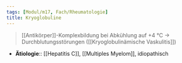 ```yaml
---
tags: [Modul/m17, Fach/Rheumatologie]
title: Kryoglobuline
---
```

> [[Antikörper]]-Komplexbildung bei Abkühlung auf +4 °C → Durchblutungsstörungen ([[Kryoglobulinämische Vaskulitis]])
- **Ätiologie**:: [[Hepatitis C]], [[Multiples Myelom]], idiopathisch